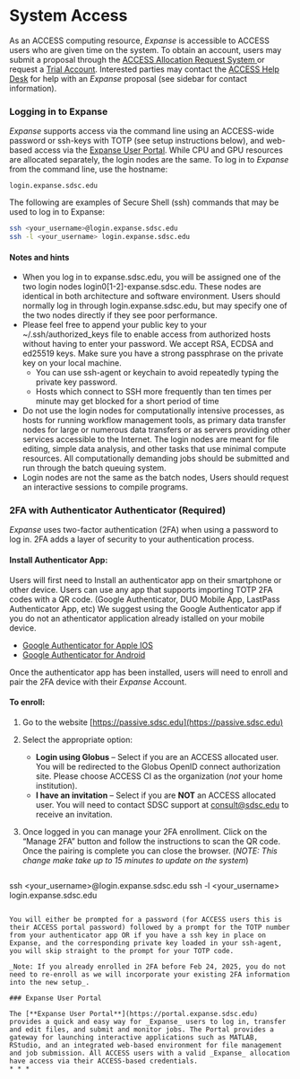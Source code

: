 # System Access

As an ACCESS computing resource, _Expanse_ is accessible to ACCESS users who are given time on the system. To obtain an account, users may submit a proposal through the [ACCESS Allocation Request System](https://allocations.access-ci.org/ "ACCESS Allocations Portal")[ ](https://access-ci.atlassian.net/wiki/spaces/PreReleaseDocumentation/pages/67716863 "/wiki/spaces/PreReleaseDocumentation/pages/67716863") or request a [Trial Account](mailto:consult@sdsc.edu).
Interested parties may contact the [ACCESS Help Desk](https://support.access-ci.org/?check_logged_in=1 "ACCESS Support Portal") for help with an _Expanse_ proposal (see sidebar for contact information).
### Logging in to Expanse
_Expanse_ supports access via the command line using an ACCESS-wide password or ssh-keys with TOTP (see setup instructions below), and web-based access via the [ Expanse User Portal](https://portal.expanse.sdsc.edu). While CPU and GPU resources are allocated separately, the login nodes are the same. To log in to _Expanse_ from the command line, use the hostname:


```
login.expanse.sdsc.edu
```


The following are examples of Secure Shell (ssh) commands that may be used to log in to Expanse:


```bash
ssh <your_username>@login.expanse.sdsc.edu
ssh -l <your_username> login.expanse.sdsc.edu
```

#### Notes and hints
  * When you log in to expanse.sdsc.edu, you will be assigned one of the two login nodes login0[1-2]-expanse.sdsc.edu. These nodes are identical in both architecture and software environment. Users should normally log in through login.expanse.sdsc.edu, but may specify one of the two nodes directly if they see poor performance.
  * Please feel free to append your public key to your ~/.ssh/authorized_keys file to enable access from authorized hosts without having to enter your password. We accept RSA, ECDSA and ed25519 keys. Make sure you have a strong passphrase on the private key on your local machine.
    * You can use ssh-agent or keychain to avoid repeatedly typing the private key password.
    * Hosts which connect to SSH more frequently than ten times per minute may get blocked for a short period of time
  * Do not use the login nodes for computationally intensive processes, as hosts for running workflow management tools, as primary data transfer nodes for large or numerous data transfers or as servers providing other services accessible to the Internet. The login nodes are meant for file editing, simple data analysis, and other tasks that use minimal compute resources. All computationally demanding jobs should be submitted and run through the batch queuing system.
  * Login nodes are not the same as the batch nodes, Users should request an interactive sessions to compile programs.
### 2FA with Authenticator Authenticator (Required)
_Expanse_ uses two-factor authentication (2FA) when using a password to log in. 2FA adds a layer of security to your authentication process.
#### Install Authenticator App:
Users will first need to Install an authenticator app on their smartphone or other device. Users can use any app that supports importing TOTP 2FA codes with a QR code. (Google Authenticator, DUO Mobile App, LastPass Authenticator App, etc) We suggest using the Google Authenticator app if you do not an athenticator application already istalled on your mobile device.

* [Google Authenticator for Apple IOS](https://apps.apple.com/us/app/google-authenticator/id388497605)
* [Google Authenticator for Android](https://authenticator.en.uptodown.com/android)

Once the authenticator app has been installed, users will need to enroll and pair the 2FA device with their _Expanse_ Account.

#### To enroll:

1. Go to the website [https://passive.sdsc.edu](https://passive.sdsc.edu)
2. Select the appropriate option:
    - **Login using Globus** – Select if you are an ACCESS allocated user. You will be redirected to the Globus OpenID connect authorization site. Please choose ACCESS CI as the organization (*not* your home institution).
    - **I have an invitation** – Select if you are **NOT** an ACCESS allocated user. You will need to contact SDSC support at [consult@sdsc.edu](mailto:consult@sdsc.edu) to receive an invitation.
3. Once logged in you can manage your 2FA enrollment. Click on the “Manage 2FA” button and follow the instructions to scan the QR code. Once the pairing is complete you can close the browser. (_NOTE: This change make take up to 15 minutes to update on the system_)

    ```bash
ssh <your_username>@login.expanse.sdsc.edu
ssh -l <your_username> login.expanse.sdsc.edu
```

You will either be prompted for a password (for ACCESS users this is their ACCESS portal password) followed by a prompt for the TOTP number from your authenticator app OR if you have a ssh key in place on Expanse, and the corresponding private key loaded in your ssh-agent, you will skip straight to the prompt for your TOTP code.

_Note: If you already enrolled in 2FA before Feb 24, 2025, you do not need to re-enroll as we will incorporate your existing 2FA information into the new setup_.

### Expanse User Portal

The [**Expanse User Portal**](https://portal.expanse.sdsc.edu) provides a quick and easy way for _Expanse_ users to log in, transfer and edit files, and submit and monitor jobs. The Portal provides a gateway for launching interactive applications such as MATLAB, RStudio, and an integrated web-based environment for file management and job submission. All ACCESS users with a valid _Expanse_ allocation have access via their ACCESS-based credentials.
* * *